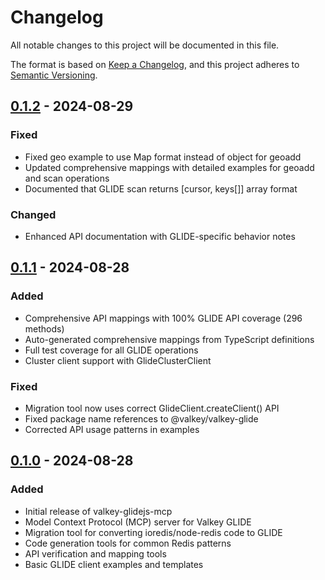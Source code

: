 # Changelog

All notable changes to this project will be documented in this file.

The format is based on [Keep a Changelog](https://keepachangelog.com/en/1.0.0/),
and this project adheres to [Semantic Versioning](https://semver.org/spec/v2.0.0.html).

## [0.1.2] - 2024-08-29

### Fixed
- Fixed geo example to use Map format instead of object for geoadd
- Updated comprehensive mappings with detailed examples for geoadd and scan operations
- Documented that GLIDE scan returns [cursor, keys[]] array format

### Changed
- Enhanced API documentation with GLIDE-specific behavior notes

## [0.1.1] - 2024-08-28

### Added
- Comprehensive API mappings with 100% GLIDE API coverage (296 methods)
- Auto-generated comprehensive mappings from TypeScript definitions
- Full test coverage for all GLIDE operations
- Cluster client support with GlideClusterClient

### Fixed
- Migration tool now uses correct GlideClient.createClient() API
- Fixed package name references to @valkey/valkey-glide
- Corrected API usage patterns in examples

## [0.1.0] - 2024-08-28

### Added
- Initial release of valkey-glidejs-mcp
- Model Context Protocol (MCP) server for Valkey GLIDE
- Migration tool for converting ioredis/node-redis code to GLIDE
- Code generation tools for common Redis patterns
- API verification and mapping tools
- Basic GLIDE client examples and templates

[0.1.2]: https://github.com/avifenesh/valkey-glidejs-mcp/compare/v0.1.1...v0.1.2
[0.1.1]: https://github.com/avifenesh/valkey-glidejs-mcp/compare/v0.1.0...v0.1.1
[0.1.0]: https://github.com/avifenesh/valkey-glidejs-mcp/releases/tag/v0.1.0